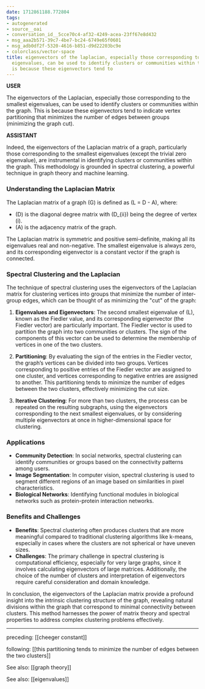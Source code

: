 ```yaml
---
date: 1712861188.772804
tags:
- autogenerated
- source__oai
- conversation_id__5cce70c4-af32-4249-acea-23ff67e8d432
- msg_aaa2b571-39c7-4be7-bc24-6749e65f0601
- msg_adb0df2f-5320-4616-b851-d9d22203bc9e
- colorclass/vector-space
title: eigenvectors of the laplacian, especially those corresponding to the smallest
  eigenvalues, can be used to identify clusters or communities within the graph. this
  is because these eigenvectors tend to
---
```


**USER**

The eigenvectors of the Laplacian, especially those corresponding to the smallest eigenvalues, can be used to identify clusters or communities within the graph. This is because these eigenvectors tend to indicate vertex partitioning that minimizes the number of edges between groups (minimizing the graph cut).


**ASSISTANT**

Indeed, the eigenvectors of the Laplacian matrix of a graph, particularly those corresponding to the smallest eigenvalues (except the trivial zero eigenvalue), are instrumental in identifying clusters or communities within the graph. This methodology is grounded in spectral clustering, a powerful technique in graph theory and machine learning.

### Understanding the Laplacian Matrix

The Laplacian matrix of a graph \(G\) is defined as \(L = D - A\), where:
- \(D\) is the diagonal degree matrix with \(D_{ii}\) being the degree of vertex \(i\).
- \(A\) is the adjacency matrix of the graph.

The Laplacian matrix is symmetric and positive semi-definite, making all its eigenvalues real and non-negative. The smallest eigenvalue is always zero, and its corresponding eigenvector is a constant vector if the graph is connected.

### Spectral Clustering and the Laplacian

The technique of spectral clustering uses the eigenvectors of the Laplacian matrix for clustering vertices into groups that minimize the number of inter-group edges, which can be thought of as minimizing the "cut" of the graph:

1. **Eigenvalues and Eigenvectors**: The second smallest eigenvalue of \(L\), known as the Fiedler value, and its corresponding eigenvector (the Fiedler vector) are particularly important. The Fiedler vector is used to partition the graph into two communities or clusters. The sign of the components of this vector can be used to determine the membership of vertices in one of the two clusters.

2. **Partitioning**: By evaluating the sign of the entries in the Fiedler vector, the graph’s vertices can be divided into two groups. Vertices corresponding to positive entries of the Fiedler vector are assigned to one cluster, and vertices corresponding to negative entries are assigned to another. This partitioning tends to minimize the number of edges between the two clusters, effectively minimizing the cut size.

3. **Iterative Clustering**: For more than two clusters, the process can be repeated on the resulting subgraphs, using the eigenvectors corresponding to the next smallest eigenvalues, or by considering multiple eigenvectors at once in higher-dimensional space for clustering.

### Applications

- **Community Detection**: In social networks, spectral clustering can identify communities or groups based on the connectivity patterns among users.
- **Image Segmentation**: In computer vision, spectral clustering is used to segment different regions of an image based on similarities in pixel characteristics.
- **Biological Networks**: Identifying functional modules in biological networks such as protein-protein interaction networks.

### Benefits and Challenges

- **Benefits**: Spectral clustering often produces clusters that are more meaningful compared to traditional clustering algorithms like k-means, especially in cases where the clusters are not spherical or have uneven sizes.
- **Challenges**: The primary challenge in spectral clustering is computational efficiency, especially for very large graphs, since it involves calculating eigenvectors of large matrices. Additionally, the choice of the number of clusters and interpretation of eigenvectors require careful consideration and domain knowledge.

In conclusion, the eigenvectors of the Laplacian matrix provide a profound insight into the intrinsic clustering structure of the graph, revealing natural divisions within the graph that correspond to minimal connectivity between clusters. This method harnesses the power of matrix theory and spectral properties to address complex clustering problems effectively.


---

preceding: [[cheeger constant]]  


following: [[this partitioning tends to minimize the number of edges between the two clusters]]

See also: [[graph theory]]


See also: [[eigenvalues]]